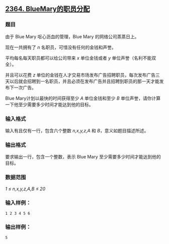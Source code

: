 ## [2364. BlueMary的职员分配](https://www.acwing.com/problem/content/2366/)

### 题目

由于 Blue Mary 呕心沥血的管理，Blue Mary 的网络公司蒸蒸日上。

现在一共拥有了 *n* 名职员，可惜没有任何的金钱和声誉。

平均每名每天职员都可以给公司带来 *x* 单位金钱或者 *y* 单位声誉（名利不能双全）。

并且可以花费 *z* 单位的金钱在人才交易市场发布广告招聘职员，每次发布广告三天以后就会招聘到一名职员，并且必须在发布广告并且招聘到职员的那一天才能发布下一次广告。

Blue Mary计划以最快的时间获得至少 *A* 单位金钱和至少 *B* 单位声誉，请你计算一下他至少需要多少时间才能达到他的目标。

### 输入格式

输入有且仅有一行，包含六个整数 *n,x,y,z,A* 和 *B*，意义如题目描述所述。

### 输出格式

要求输出一行，包含一个整数，表示 Blue Mary 至少需要多少时间才能达到他的目标。

### 数据范围

*1 ≤ n,x,y,z,A,B ≤ 20*

### 输入样例：

```
1 2 3 4 5 6
```

### 输出样例：

```
5
```
